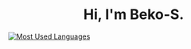 <h1 align="center">Hi, I'm Beko-S. </h1>

[![Most Used Languages](https://github-readme-stats.vercel.app/api/top-langs/?username=Beko-S)](https://github.com/anuraghazra/github-readme-stats)



